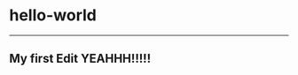 # hello-world
--------------------------------------
  My first Edit YEAHHH!!!!!
--------------------------------------
